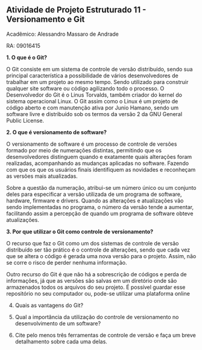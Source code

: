 ## Atividade de Projeto Estruturado 11 - Versionamento e Git

Acadêmico: Alessandro Massaro de Andrade

RA: 09016415

**1. O que é o Git?** 

O Git consiste em um sistema de controle de versão distribuído, sendo sua principal característica a possibilidade de vários desenvolvedores de trabalhar em um projeto ao mesmo tempo. Sendo utilizado para construir qualquer site software ou código agilizando todo o processo. O Desenvolvedor do Git é o Linus Torvalds, também criador do kernel do sistema operacional Linux. O Git assim como o Linux é um projeto de código aberto e com manutenção ativa por Junio Hamano, sendo um software livre e distribuído sob os termos da versão 2 da GNU General Public License.

**2.  O que é versionamento de software?** 

O versionamento de software é um processo de controle de versões formado por meio de numerações distintas, permitindo que os desenvolvedores distinguem quando e exatamente quais alterações foram realizadas, acompanhando as mudanças aplicadas no software. Fazendo com que os que os usuários finais identifiquem as novidades e reconheçam as versões mais atualizadas.

Sobre a questão da numeração, atribui-se um número único ou um conjunto deles para especificar a versão utilizada de um programa de software, hardware, firmware e drivers. Quando as alterações e atualizações vão sendo implementadas no programa, o número da versão tende a aumentar, facilitando assim a percepção de quando um programa de software obteve atualizações. 

**3. Por que utilizar o Git como controle de versionamento?** 

O recurso que faz o Git como um dos sistemas de controle de versão distribuído ser tão prático é o controle de alterações, sendo que cada vez que se altera o código é gerada uma nova versão para o projeto. Assim, não se corre o risco de perder nenhuma informação.

Outro recurso do Git é que não há a sobrescrição de códigos e perda de informações, já que as versões são salvas em um diretório onde são armazenados todos os arquivos do seu projeto. É possível guardar esse repositório no seu computador ou, pode-se utilizar uma plataforma online

4. Quais as vantagens do Git? 

5. Qual a importância da utilização do controle de versionamento no desenvolvimento de um software? 

6. Cite pelo menos três ferramentas de controle de versão e faça um breve detalhamento sobre cada uma delas.
